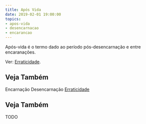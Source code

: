 ```yaml
---
title: Após Vida
date: 2019-02-01 19:00:00
topics:
- apos-vida
- desencarnacao
- encarancao
---
```


Após-vida é o termo dado ao período pós-desencarnação e entre encaranações.

Ver: [Erraticidade](../erraticidade).

## Veja Também
Encarnação
Desencarnação
[Erraticidade](../erraticidade)

## Veja Também
TODO
